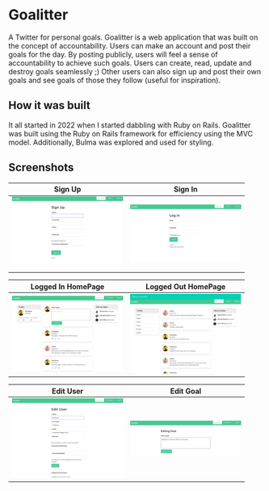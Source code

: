 # Goalitter

A Twitter for personal goals. Goalitter is a web application that was built on the concept of accountability. Users can make an account and post their goals for the day. By posting publicly, users will feel a sense of accountability to achieve such goals. Users can create, read, update and destroy goals seamlessly ;) Other users can also sign up and post their own goals and see goals of those they follow (useful for inspiration).


## How it was built

It all started in 2022 when I started dabbling with Ruby on Rails. Goalitter was built using the Ruby on Rails framework for efficiency using the MVC model. Additionally, Bulma was explored and used for styling.


## Screenshots

|    Sign Up    |     Sign In      |
|:-------------:|:---------------:|
| <img src='./screenshots/signup.png' width='220' alt='Signup' /> | <img src='./screenshots/login.png' width='220' alt='Login'/> |

| Logged In HomePage |   Logged Out HomePage    |
|:-------------:|:----------:|
| <img src='./screenshots/loggedinpage.png' width='220' alt='Logged In HomePage' /> | <img src='./screenshots/loggedoutpage.png' width='220' alt='Logged Out HomePage'/> |

| Edit User |   Edit Goal    |
|:-------------:|:----------:|
| <img src='./screenshots/edituser.png' width='220' alt='Edit User' /> | <img src='./screenshots/editgoal.png' width='220' alt='Edit Goal'/> |
